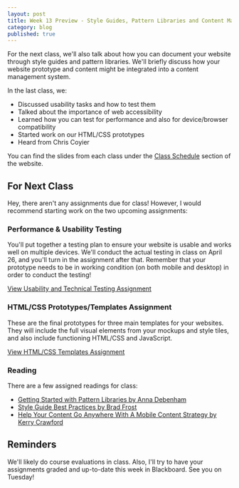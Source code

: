 ```yaml
---
layout: post
title: Week 13 Preview - Style Guides, Pattern Libraries and Content Management Systems
category: blog
published: true
---
```


For the next class, we'll also talk about how you can document your website through style guides and pattern libraries.  We'll briefly discuss how your website prototype and content might be integrated into a content management system.

In the last class, we:

* Discussed usability tasks and how to test them
* Talked about the importance of web accessibility
* Learned how you can test for performance and also for device/browser compatibility
* Started work on our HTML/CSS prototypes
* Heard from Chris Coyier

You can find the slides from each class under the [Class Schedule](http://rwdkent.com/class/schedule/) section of the website.

## For Next Class

Hey, there aren't any assignments due for class!  However, I would recommend starting work on the two upcoming assignments:

### Performance & Usability Testing

You'll put together a testing plan to ensure your website is usable and works well on multiple devices.  We'll conduct the actual testing in class on April 26, and you'll turn in the assignment after that.  Remember that your prototype needs to be in working condition (on both mobile and desktop) in order to conduct the testing!

<a href="http://rwdkent.com/class/assignments/testing" class="button small">View Usability and Technical Testing Assignment</a>

### HTML/CSS Prototypes/Templates Assignment

These are the final prototypes for three main templates for your websites.  They will include the full visual elements from your mockups and style tiles, and also include functioning HTML/CSS and JavaScript.

<a href="http://rwdkent.com/class/assignments/templates/" class="button small">View HTML/CSS Templates Assignment</a>

### Reading

There are a few assigned readings for class:

* [Getting Started with Pattern Libraries by Anna Debenham](http://alistapart.com/blog/post/getting-started-with-pattern-libraries)
* [Style Guide Best Practices by Brad Frost](http://bradfrost.com/blog/post/style-guide-best-practices/)
* [Help Your Content Go Anywhere With A Mobile Content Strategy by Kerry Crawford](http://www.smashingmagazine.com/2015/03/content-mobile-content-strategy/)

## Reminders

We'll likely do course evaluations in class.  Also, I'll try to have your assignments graded and up-to-date this week in Blackboard.  See you on Tuesday!